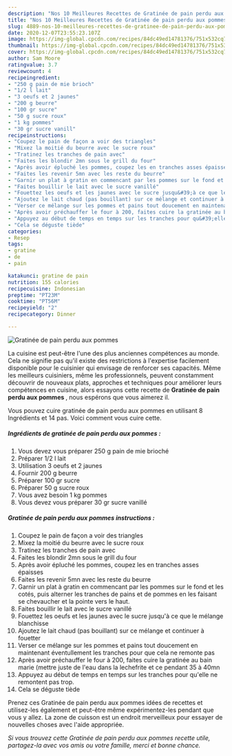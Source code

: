 ```yaml
---
description: "Nos 10 Meilleures Recettes de Gratinée de pain perdu aux pommes"
title: "Nos 10 Meilleures Recettes de Gratinée de pain perdu aux pommes"
slug: 4889-nos-10-meilleures-recettes-de-gratinee-de-pain-perdu-aux-pommes
date: 2020-12-07T23:55:23.107Z
image: https://img-global.cpcdn.com/recipes/84dc49ed14781376/751x532cq70/gratinee-de-pain-perdu-aux-pommes-photo-principale-de-la-recette.jpg
thumbnail: https://img-global.cpcdn.com/recipes/84dc49ed14781376/751x532cq70/gratinee-de-pain-perdu-aux-pommes-photo-principale-de-la-recette.jpg
cover: https://img-global.cpcdn.com/recipes/84dc49ed14781376/751x532cq70/gratinee-de-pain-perdu-aux-pommes-photo-principale-de-la-recette.jpg
author: Sam Moore
ratingvalue: 3.7
reviewcount: 4
recipeingredient:
- "250 g pain de mie brioch"
- "1/2 l lait"
- "3 oeufs et 2 jaunes"
- "200 g beurre"
- "100 gr sucre"
- "50 g sucre roux"
- "1 kg pommes"
- "30 gr sucre vanill"
recipeinstructions:
- "Coupez le pain de façon a voir des triangles"
- "Mixez la moitié du beurre avec le sucre roux"
- "Tratinez les tranches de pain avec"
- "Faites les blondir 2mn sous le grill du four"
- "Après avoir épluché les pommes, coupez les en tranches asses épaisses"
- "Faites les revenir 5mn avec les reste du beurre"
- "Garnir un plat à gratin en commencant par les pommes sur le fond et les cotés, puis alterner les tranches de pains et de pommes en les faisant se chevaucher et la pointe vers le haut."
- "Faites bouillir le lait avec le sucre vanillé"
- "Fouettez les oeufs et les jaunes avec le sucre jusqu&#39;à ce que le mélange blanchisse"
- "Ajoutez le lait chaud (pas bouillant) sur ce mélange et continuer à fouetter"
- "Verser ce mélange sur les pommes et pains tout doucement en maintenant éventullement les tranches pour que cela ne remonte pas"
- "Après avoir préchauffer le four à 200, faites cuire la gratinée au bain marie (mettre juste de l&#39;eau dans la lechefrite et ce pendant 35 à 40mn"
- "Appuyez au début de temps en temps sur les tranches pour qu&#39;elle ne remontent pas trop."
- "Cela se déguste tiède"
categories:
- Resep
tags:
- gratine
- de
- pain

katakunci: gratine de pain 
nutrition: 155 calories
recipecuisine: Indonesian
preptime: "PT23M"
cooktime: "PT56M"
recipeyield: "2"
recipecategory: Dinner

---
```



![Gratinée de pain perdu aux pommes](https://img-global.cpcdn.com/recipes/84dc49ed14781376/751x532cq70/gratinee-de-pain-perdu-aux-pommes-photo-principale-de-la-recette.jpg)

La cuisine est peut-être l'une des plus anciennes compétences au monde. Cela ne signifie pas qu'il existe des restrictions à l'expertise facilement disponible pour le cuisinier qui envisage de renforcer ses capacités. Même les meilleurs cuisiniers, même les professionnels, peuvent constamment découvrir de nouveaux plats, approches et techniques pour améliorer leurs compétences en cuisine, alors essayons cette recette de <strong> Gratinée de pain perdu aux pommes </strong>, nous espérons que vous aimerez il.

<!--inarticleads1-->

Vous pouvez cuire gratinée de pain perdu aux pommes en utilisant 8 Ingrédients et 14 pas. Voici comment vous cuire cette.

##### Ingrédients de gratinée de pain perdu aux pommes :

1. Vous devez vous préparer 250 g pain de mie brioché
1. Préparer 1/2 l lait
1. Utilisation 3 oeufs et 2 jaunes
1. Fournir 200 g beurre
1. Préparer 100 gr sucre
1. Préparer 50 g sucre roux
1. Vous avez besoin 1 kg pommes
1. Vous devez vous préparer 30 gr sucre vanillé




<!--inarticleads2-->

##### Gratinée de pain perdu aux pommes instructions :

1. Coupez le pain de façon a voir des triangles
1. Mixez la moitié du beurre avec le sucre roux
1. Tratinez les tranches de pain avec
1. Faites les blondir 2mn sous le grill du four
1. Après avoir épluché les pommes, coupez les en tranches asses épaisses
1. Faites les revenir 5mn avec les reste du beurre
1. Garnir un plat à gratin en commencant par les pommes sur le fond et les cotés, puis alterner les tranches de pains et de pommes en les faisant se chevaucher et la pointe vers le haut.
1. Faites bouillir le lait avec le sucre vanillé
1. Fouettez les oeufs et les jaunes avec le sucre jusqu&#39;à ce que le mélange blanchisse
1. Ajoutez le lait chaud (pas bouillant) sur ce mélange et continuer à fouetter
1. Verser ce mélange sur les pommes et pains tout doucement en maintenant éventullement les tranches pour que cela ne remonte pas
1. Après avoir préchauffer le four à 200, faites cuire la gratinée au bain marie (mettre juste de l&#39;eau dans la lechefrite et ce pendant 35 à 40mn
1. Appuyez au début de temps en temps sur les tranches pour qu&#39;elle ne remontent pas trop.
1. Cela se déguste tiède




<!--inarticleads1-->

<p>
Prenez ces Gratinée de pain perdu aux pommes idées de recettes et utilisez-les également et peut-être même expérimentez-les pendant que vous y allez. La zone de cuisson est un endroit merveilleux pour essayer de nouvelles choses avec l'aide appropriée.
</p>

<p>
<i>Si vous trouvez cette Gratinée de pain perdu aux pommes recette utile, partagez-la avec vos amis ou votre famille, merci et bonne chance.</i>
</p>

